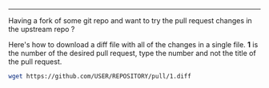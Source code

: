 
---

Having a fork of some git repo and want to try the pull request changes in the upstream repo ?

Here's how to download a diff file with all of the changes in a single file. **1** is the number of the desired pull request, type the number and not the title of the pull request.

```bash
wget https://github.com/USER/REPOSITORY/pull/1.diff
```

